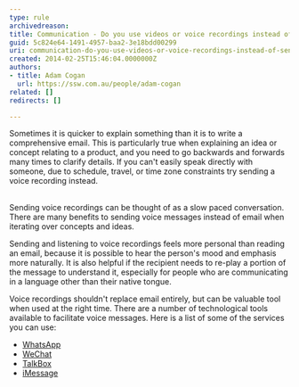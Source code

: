 ```yaml
---
type: rule
archivedreason: 
title: Communication - Do you use videos or voice recordings instead of sending long emails?
guid: 5c824e64-1491-4957-baa2-3e18bdd00299
uri: communication-do-you-use-videos-or-voice-recordings-instead-of-sending-long-emails
created: 2014-02-25T15:46:04.0000000Z
authors:
- title: Adam Cogan
  url: https://ssw.com.au/people/adam-cogan
related: []
redirects: []

---
```



​​Sometimes it is quicker to explain something than it is to write a comprehensive email. This is particularly true when explaining an idea or concept relating to a product, and you need to go backwards and forwards many times to clarify details. If you can't easily speak directly with someone, due to schedule, travel, or time zone constraints try sending a voice recording&#160;instead.
<br><excerpt class='endintro'></excerpt><br>
<p>​Sending voice recordings&#160;can be thought of as a slow paced conversation. There are many benefits to sending voice messages instead of email when iterating over concepts and ideas.</p><p>Sending and listening to voice recordings&#160;feels more personal than reading an email, because it is possible to hear the person'​s mood and emphasis more naturally.&#160;It is also helpful if the recipient needs to re-play a portion of the message to understand it, especially for people who are communicating in a language other than their native tongue.</p><p>Voice recordings&#160;shouldn't replace email entirely, but can be valuable tool when used at the right time. There are a number of technological tools available to facilitate voice messages. Here is a list of some of the services you can use&#58;</p><ul><li>
      <a href="http&#58;//www.whatsapp.com/">WhatsApp</a>&#160;</li><li>
      <a href="http&#58;//www.wechat.com/">WeChat</a>&#160;</li><li>
      <a href="http&#58;//talkboxapp.com/">TalkBox</a>&#160;</li><li><a href="http&#58;//www.imore.com/how-send-voice-note-your-iphone-imessage-or-sms">iMessage​​</a></li></ul>


